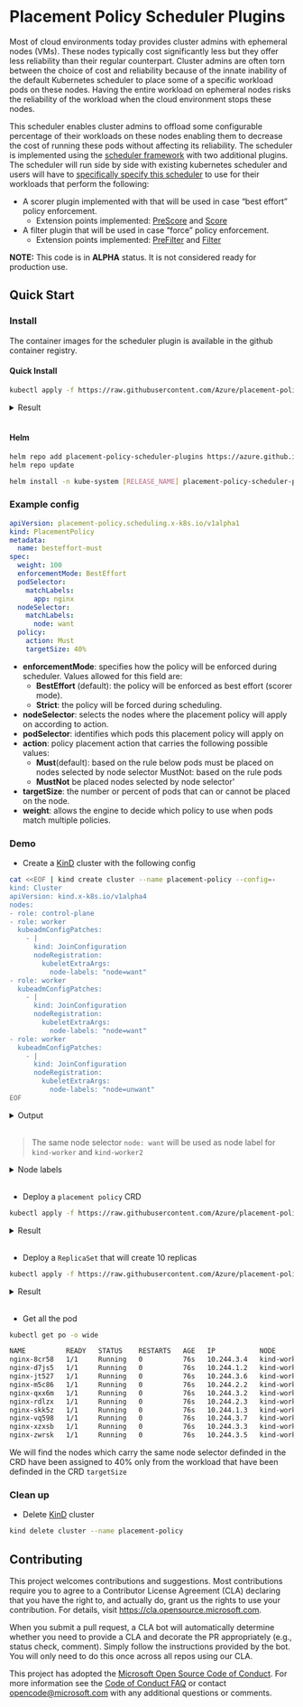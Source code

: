 # Placement Policy Scheduler Plugins

Most of cloud environments today provides cluster admins with ephemeral nodes (VMs). These nodes typically cost significantly less but they offer less reliability than their regular counterpart. Cluster admins are often torn between the choice of cost and reliability because of the innate inability of the default Kubernetes scheduler to place some of a specific workload pods on these nodes. Having the entire workload on ephemeral nodes risks the reliability of the workload when the cloud environment stops these nodes.

This scheduler enables cluster admins to offload some configurable percentage of their workloads on these nodes enabling them to decrease the cost of running these pods without affecting its reliability. The scheduler is implemented using the [scheduler framework](https://kubernetes.io/docs/concepts/scheduling-eviction/scheduling-framework/) with two additional plugins. The scheduler will run side by side with existing kubernetes scheduler and users will have to [specifically specify this scheduler](https://kubernetes.io/docs/tasks/extend-kubernetes/configure-multiple-schedulers/) to use for their workloads that perform the following:

- A scorer plugin implemented with that will be used in case “best effort” policy enforcement.
  - Extension points implemented: [PreScore](https://kubernetes.io/docs/concepts/scheduling-eviction/scheduling-framework/#pre-score) and [Score](https://kubernetes.io/docs/concepts/scheduling-eviction/scheduling-framework/#score)
- A filter plugin that will be used in case “force” policy enforcement.
  - Extension points implemented: [PreFilter](https://kubernetes.io/docs/concepts/scheduling-eviction/scheduling-framework/#pre-filter) and [Filter](https://kubernetes.io/docs/concepts/scheduling-eviction/scheduling-framework/#filter)

**NOTE:** This code is in **ALPHA** status. It is not considered ready for production use.

## Quick Start

### Install

The container images for the scheduler plugin is available in the github container registry.

#### Quick Install

```bash
kubectl apply -f https://raw.githubusercontent.com/Azure/placement-policy-scheduler-plugins/main/deploy/kube-scheduler-configuration.yml
```

<details>
<summary>Result</summary>

```
customresourcedefinition.apiextensions.k8s.io/placementpolicies.placement-policy.scheduling.x-k8s.io created
configmap/pp-scheduler-config created
clusterrole.rbac.authorization.k8s.io/pp-plugins-scheduler created
clusterrolebinding.rbac.authorization.k8s.io/pp-plugins-scheduler created
rolebinding.rbac.authorization.k8s.io/pp-plugins-scheduler-as-kube-scheduler created
clusterrolebinding.rbac.authorization.k8s.io/pp-plugins-scheduler-as-kube-scheduler created
serviceaccount/pp-plugins-scheduler created
deployment.apps/pp-plugins-scheduler created

```
</details><br/>

#### Helm

```bash
helm repo add placement-policy-scheduler-plugins https://azure.github.io/placement-policy-scheduler-plugins/charts
helm repo update

helm install -n kube-system [RELEASE_NAME] placement-policy-scheduler-plugins/placement-policy-scheduler-plugins
```

### Example config

```yaml
apiVersion: placement-policy.scheduling.x-k8s.io/v1alpha1
kind: PlacementPolicy
metadata:
  name: besteffort-must
spec:
  weight: 100
  enforcementMode: BestEffort
  podSelector:
    matchLabels:
      app: nginx
  nodeSelector:
    matchLabels:
      node: want
  policy:
    action: Must
    targetSize: 40%
```

- **enforcementMode**: specifies how the policy will be enforced during scheduler. Values allowed for this field are:
  - **BestEffort** (default): the policy will be enforced as best effort (scorer mode).
  - **Strict**: the policy will be forced during scheduling.
- **nodeSelector**: selects the nodes where the placement policy will apply on according to action.
- **podSelector**: identifies which pods this placement policy will apply on
- **action**: policy placement action that carries the following possible values:
  - **Must**(default): based on the rule below pods must be placed on nodes selected by node selector MustNot: based on the rule pods
  - **MustNot** be placed nodes selected by node selector'
- **targetSize**: the number or percent of pods that can or cannot be placed on the node.
- **weight**: allows the engine to decide which policy to use when pods match multiple policies.

### Demo

- Create a [KinD](https://kind.sigs.k8s.io/) cluster with the following config

```sh
cat <<EOF | kind create cluster --name placement-policy --config=-
kind: Cluster
apiVersion: kind.x-k8s.io/v1alpha4
nodes:
- role: control-plane
- role: worker
  kubeadmConfigPatches:
    - |
      kind: JoinConfiguration
      nodeRegistration:
        kubeletExtraArgs:
          node-labels: "node=want"
- role: worker
  kubeadmConfigPatches:
    - |
      kind: JoinConfiguration
      nodeRegistration:
        kubeletExtraArgs:
          node-labels: "node=want"
- role: worker
  kubeadmConfigPatches:
    - |
      kind: JoinConfiguration
      nodeRegistration:
        kubeletExtraArgs:
          node-labels: "node=unwant"
EOF
```

<details>
<summary>Output</summary>

```bash
Creating cluster "placement-policy" ...
 ✓ Ensuring node image (kindest/node:v1.21.1) 🖼
 ✓ Preparing nodes 📦 📦 📦 📦
 ✓ Writing configuration 📜
 ✓ Starting control-plane 🕹️
 ✓ Installing CNI 🔌
 ✓ Installing StorageClass 💾
 ✓ Joining worker nodes 🚜
Set kubectl context to "kind-placement-policy"
You can now use your cluster with:

kubectl cluster-info --context kind-placement-policy

Have a question, bug, or feature request? Let us know! https://kind.sigs.k8s.io/#community 🙂
```
</details><br/>

>The same node selector `node: want` will be used as node label for `kind-worker` and `kind-worker2`

<details>
<summary>Node labels</summary>

```bash
➜ kubectl get nodes -o=custom-columns="NAME:.metadata.name,LABEL:.metadata.labels['node']"
NAME                 LABEL
kind-control-plane   <none>
kind-worker          want
kind-worker2         want
kind-worker3         unwant
```

- Install the placement-policy-scheduler-plugins as a secondary scheduler

Follow the quick start above to install the plugin.

</details><br/>

- Deploy a `placement policy` CRD
  
```sh
kubectl apply -f https://raw.githubusercontent.com/Azure/placement-policy-scheduler-plugins/main/examples/v1alpha1_placementpolicy_strict_must.yml
```
<details>
<summary>Result</summary>

```
placementpolicy.placement-policy.scheduling.x-k8s.io/strict-must created
```
</details><br/>

- Deploy a `ReplicaSet` that will create 10 replicas

```sh
kubectl apply -f https://raw.githubusercontent.com/Azure/placement-policy-scheduler-plugins/main/examples/demo_replicaset.yml
```

<details>
<summary>Result</summary>

```
replicaset.apps/nginx created
```
</details><br/>

- Get all the pod 

```sh
kubectl get po -o wide

NAME          READY   STATUS    RESTARTS   AGE   IP           NODE           NOMINATED NODE   READINESS GATES
nginx-8cr58   1/1     Running   0          76s   10.244.3.4   kind-worker3   <none>           <none>
nginx-d7js5   1/1     Running   0          76s   10.244.1.2   kind-worker2   <none>           <none>
nginx-jt527   1/1     Running   0          76s   10.244.3.6   kind-worker3   <none>           <none>
nginx-m5c86   1/1     Running   0          76s   10.244.2.2   kind-worker    <none>           <none>
nginx-qxx6m   1/1     Running   0          76s   10.244.3.2   kind-worker3   <none>           <none>
nginx-rdlzx   1/1     Running   0          76s   10.244.2.3   kind-worker    <none>           <none>
nginx-skk5z   1/1     Running   0          76s   10.244.1.3   kind-worker2   <none>           <none>
nginx-vq598   1/1     Running   0          76s   10.244.3.7   kind-worker3   <none>           <none>
nginx-xzxsb   1/1     Running   0          76s   10.244.3.3   kind-worker3   <none>           <none>
nginx-zwrsk   1/1     Running   0          76s   10.244.3.5   kind-worker3   <none>           <none>
```
We will find the nodes which carry the same node selector definded in the CRD have been assigned to 40% only from the workload that have been definded in the CRD `targetSize`

### Clean up

- Delete [KinD](https://kind.sigs.k8s.io/) cluster

```bash
kind delete cluster --name placement-policy
```

## Contributing

This project welcomes contributions and suggestions.  Most contributions require you to agree to a
Contributor License Agreement (CLA) declaring that you have the right to, and actually do, grant us
the rights to use your contribution. For details, visit https://cla.opensource.microsoft.com.

When you submit a pull request, a CLA bot will automatically determine whether you need to provide
a CLA and decorate the PR appropriately (e.g., status check, comment). Simply follow the instructions
provided by the bot. You will only need to do this once across all repos using our CLA.

This project has adopted the [Microsoft Open Source Code of Conduct](https://opensource.microsoft.com/codeofconduct/).
For more information see the [Code of Conduct FAQ](https://opensource.microsoft.com/codeofconduct/faq/) or
contact [opencode@microsoft.com](mailto:opencode@microsoft.com) with any additional questions or comments.
